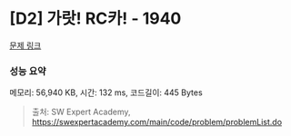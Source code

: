 # [D2] 가랏! RC카! - 1940 

[문제 링크](https://swexpertacademy.com/main/code/problem/problemDetail.do?contestProbId=AV5PjMgaALgDFAUq) 

### 성능 요약

메모리: 56,940 KB, 시간: 132 ms, 코드길이: 445 Bytes



> 출처: SW Expert Academy, https://swexpertacademy.com/main/code/problem/problemList.do